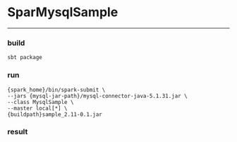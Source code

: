 # SparMysqlSample
-----
### build
```
sbt package
```

### run
```
{spark_home}/bin/spark-submit \
--jars {mysql-jar-path}/mysql-connector-java-5.1.31.jar \
--class MysqlSample \
--master local[*] \
{buildpath}sample_2.11-0.1.jar
```

### result
```
```
